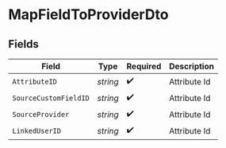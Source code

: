 # MapFieldToProviderDto


## Fields

| Field                 | Type                  | Required              | Description           |
| --------------------- | --------------------- | --------------------- | --------------------- |
| `AttributeID`         | *string*              | :heavy_check_mark:    | Attribute Id          |
| `SourceCustomFieldID` | *string*              | :heavy_check_mark:    | Attribute Id          |
| `SourceProvider`      | *string*              | :heavy_check_mark:    | Attribute Id          |
| `LinkedUserID`        | *string*              | :heavy_check_mark:    | Attribute Id          |